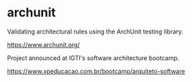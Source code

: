 # archunit

Validating architectural rules using the ArchUnit testing library.  

https://www.archunit.org/  

Project announced at IGTI's software architecture bootcamp.  

https://www.xpeducacao.com.br/bootcamp/arquiteto-software

